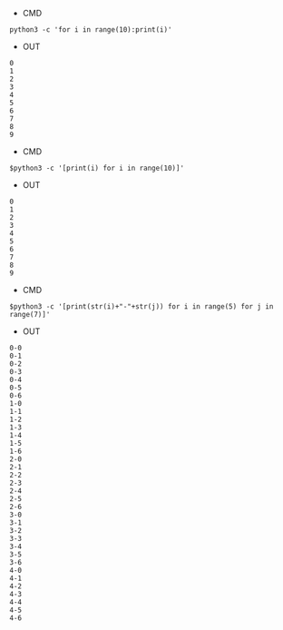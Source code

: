- CMD

```
python3 -c 'for i in range(10):print(i)'
```

- OUT

```
0
1
2
3
4
5
6
7
8
9
```


- CMD

```
$python3 -c '[print(i) for i in range(10)]'
```

- OUT

```
0
1
2
3
4
5
6
7
8
9
```


- CMD

```
$python3 -c '[print(str(i)+"-"+str(j)) for i in range(5) for j in range(7)]'
```


- OUT
```
0-0
0-1
0-2
0-3
0-4
0-5
0-6
1-0
1-1
1-2
1-3
1-4
1-5
1-6
2-0
2-1
2-2
2-3
2-4
2-5
2-6
3-0
3-1
3-2
3-3
3-4
3-5
3-6
4-0
4-1
4-2
4-3
4-4
4-5
4-6
```

